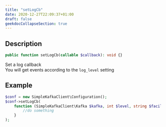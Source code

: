```yaml
---
title: "setLogCb"
date: 2020-12-27T22:09:37+01:00
draft: false
geekdocCollapseSection: true
---
```

## Description
```php
public function setLogCb(callable $callback): void {}
```
Set a log callback  
You will get events according to the `log_level` setting
## Example
```php
$conf = new SimpleKafkaClient\Configuration();
$conf->setLogCb(
    function (SimpleKafkaClient\Kafka $kafka, int $level, string $facility, string $message) {
        //do something
    }
);
```